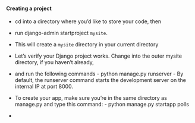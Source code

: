 
#### Creating a project
  - cd into a directory where you’d like to store your code, then
  - run  django-admin startproject `mysite`.
  - This will create a `mysite` directory in your current directory

  - Let’s verify your Django project works. Change into the outer mysite directory, if you haven’t already,
  -  and run the following commands
    -   python manage.py runserver
    -   By default, the runserver command starts the development server on the internal IP at port 8000.


  -   To create your app, make sure you’re in the same directory as manage.py and type this command:
    -   python manage.py startapp polls 

-

